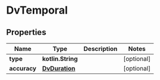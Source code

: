 
# DvTemporal

## Properties
Name | Type | Description | Notes
------------ | ------------- | ------------- | -------------
**type** | **kotlin.String** |  |  [optional]
**accuracy** | [**DvDuration**](DvDuration.md) |  |  [optional]



